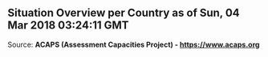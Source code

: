 ## Situation Overview per Country as of Sun, 04 Mar 2018 03:24:11 GMT

Source: **ACAPS (Assessment Capacities Project) - https://www.acaps.org**